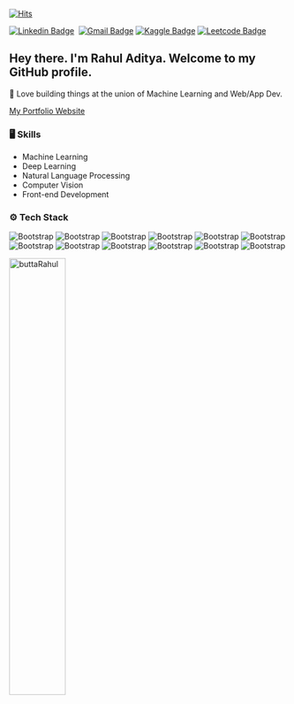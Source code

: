 

[![Hits](https://hits.seeyoufarm.com/api/count/incr/badge.svg?url=https%3A%2F%2Fgithub.com%2FbuttaRahul%2FbuttaRahul&count_bg=%2379C83D&title_bg=%23555555&icon=&icon_color=%23E7E7E7&title=Profile+Views&edge_flat=false)](https://hits.seeyoufarm.com)

[![Linkedin Badge](https://img.shields.io/badge/linkedin%20-%230077B5.svg?&style=for-the-badge&logo=linkedin&logoColor=white)][linkedin]&nbsp;
[![Gmail Badge](https://img.shields.io/badge/-gmail-EA4335?style=for-the-badge&logo=Gmail&logoColor=white)][mail]
[![Kaggle Badge](https://img.shields.io/badge/Kaggle-035a7d?style=for-the-badge&logo=kaggle&logoColor=white)][Kaggle]
[![Leetcode Badge](https://img.shields.io/badge/LeetCode-000000?style=for-the-badge&logo=LeetCode&logoColor=#d16c06)][Leetcode]

## Hey there. I'm Rahul Aditya. Welcome to my GitHub profile.
🤖 Love building things at the union of Machine Learning and Web/App Dev.


[My Portfolio Website](https://rahuladitya-portfolio.netlify.app/)
### 🖥 Skills

- Machine Learning
- Deep Learning
- Natural Language Processing
- Computer Vision
- Front-end Development
### ⚙️ Tech Stack

![Bootstrap](https://img.shields.io/badge/Python-3776AB.svg?style=for-the-badge&logo=Python&logoColor=white) ![Bootstrap](https://img.shields.io/badge/TensorFlow-FF6F00.svg?style=for-the-badge&logo=TensorFlow&logoColor=white) ![Bootstrap](https://img.shields.io/badge/PyTorch-EE4C2C.svg?style=for-the-badge&logo=PyTorch&logoColor=white) ![Bootstrap](https://img.shields.io/badge/scikitlearn-F7931E.svg?style=for-the-badge&logo=scikit-learn&logoColor=white) ![Bootstrap](https://img.shields.io/badge/MySQL-4479A1.svg?style=for-the-badge&logo=MySQL&logoColor=white) ![Bootstrap](https://img.shields.io/badge/PostgreSQL-4169E1.svg?style=for-the-badge&logo=PostgreSQL&logoColor=white5) ![Bootstrap](https://img.shields.io/badge/pandas-150458.svg?style=for-the-badge&logo=pandas&logoColor=white) ![Bootstrap](https://img.shields.io/badge/OpenCV-5C3EE8.svg?style=for-the-badge&logo=OpenCV&logoColor=white) ![Bootstrap](https://img.shields.io/badge/React-61DAFB.svg?style=for-the-badge&logo=React&logoColor=black) ![Bootstrap](https://img.shields.io/badge/-SpaCy%2C%20Gensim%2C%20fasttext-05122A?style=flat-square&logo=SpaCy,-Gensim,-fasttext&color=353535) ![Bootstrap](https://img.shields.io/badge/JavaScript-F7DF1E.svg?style=for-the-badge&logo=JavaScript&logoColor=black)  ![Bootstrap](https://img.shields.io/badge/Django-092E20.svg?style=for-the-badge&logo=Django&logoColor=white)

<div>
  <img width="45%" align="left" src="https://github-readme-stats.vercel.app/api/top-langs?username=buttaRahul&show_icons=true&locale=en&layout=compact" alt="buttaRahul" />
<!--   <img width="50%"  src="https://github-readme-streak-stats.herokuapp.com/?user=buttaRahul&" alt="buttaRahul" /> -->
</div>

[LinkedIn]: https://www.linkedin.com/in/rahul-aditya/
[mail]: mailto:butta.rahul.aditya@gmail.com
[Kaggle]: https://www.kaggle.com/adityarahul
[Leetcode]: https://leetcode.com/u/aditya_Rahul/

